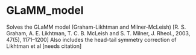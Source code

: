 # GLaMM_model
Solves the GLaMM model (Graham-Likhtman and Milner-McLeish) [R. S. Graham, A. E. Likhtman, T. C. B. McLeish and S. T. Milner, J. Rheol., 2003, 47(5), 1171–1200]
Also includes the head-tail symmetry correction of Likhtman et al [needs citation]
